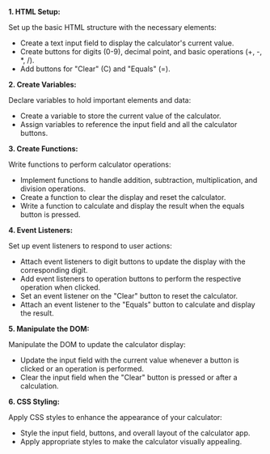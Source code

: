 **1. HTML Setup:**

Set up the basic HTML structure with the necessary elements:
- Create a text input field to display the calculator's current value.
- Create buttons for digits (0-9), decimal point, and basic operations (+, -, *, /).
- Add buttons for "Clear" (C) and "Equals" (=).

**2. Create Variables:**

Declare variables to hold important elements and data:
- Create a variable to store the current value of the calculator.
- Assign variables to reference the input field and all the calculator buttons.

**3. Create Functions:**

Write functions to perform calculator operations:
- Implement functions to handle addition, subtraction, multiplication, and division operations.
- Create a function to clear the display and reset the calculator.
- Write a function to calculate and display the result when the equals button is pressed.

**4. Event Listeners:**

Set up event listeners to respond to user actions:
- Attach event listeners to digit buttons to update the display with the corresponding digit.
- Add event listeners to operation buttons to perform the respective operation when clicked.
- Set an event listener on the "Clear" button to reset the calculator.
- Attach an event listener to the "Equals" button to calculate and display the result.

**5. Manipulate the DOM:**

Manipulate the DOM to update the calculator display:
- Update the input field with the current value whenever a button is clicked or an operation is performed.
- Clear the input field when the "Clear" button is pressed or after a calculation.

**6. CSS Styling:**

Apply CSS styles to enhance the appearance of your calculator:
- Style the input field, buttons, and overall layout of the calculator app.
- Apply appropriate styles to make the calculator visually appealing.